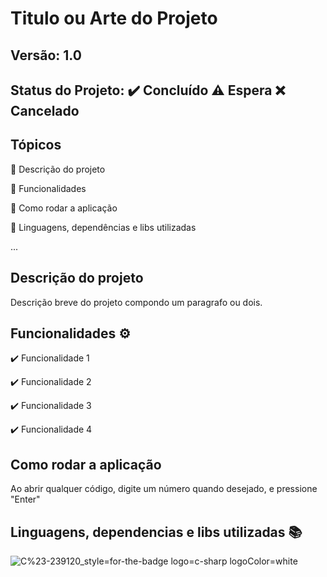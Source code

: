 # Titulo ou Arte do Projeto
## Versão: 1.0 
## Status do Projeto: :heavy_check_mark: Concluído :warning: Espera :x: Cancelado

## Tópicos
:small_blue_diamond: Descrição do projeto 

:small_blue_diamond: Funcionalidades

:small_blue_diamond: Como rodar a aplicação

:small_blue_diamond: Linguagens, dependências e libs utilizadas

...

## Descrição do projeto
Descrição breve do projeto compondo um paragrafo ou dois.

## Funcionalidades :gear:
:heavy_check_mark: Funcionalidade 1

:heavy_check_mark: Funcionalidade 2

:heavy_check_mark: Funcionalidade 3

:heavy_check_mark: Funcionalidade 4

## Como rodar a aplicação 
Ao abrir qualquer código, digite um número quando desejado, e pressione "Enter"

## Linguagens, dependencias e libs utilizadas :books:
![C%23-239120_style=for-the-badge logo=c-sharp logoColor=white](https://github.com/LeonardoMatioliGomes/AF_1206/assets/127799008/004c2e4e-1633-461e-9bbe-6ccb86f2fc5e)
